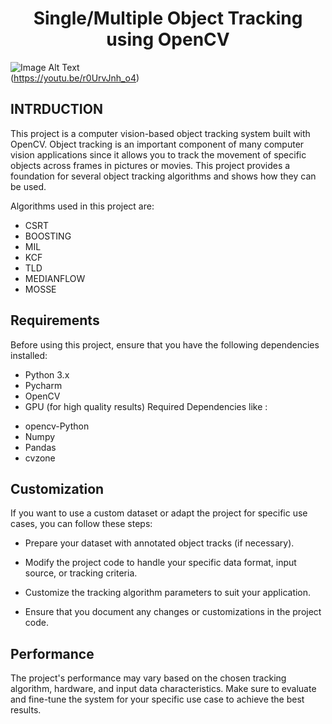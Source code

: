 <h1 align="center" id="title">Single/Multiple Object Tracking using OpenCV</h1>

![Image Alt Text](https://github.com/dineshrx/Object-Tracking-using-OpenCV/blob/main/Output.JPG?raw=true) <br>
(https://youtu.be/r0UrvJnh_o4)




## INTRDUCTION

This project is a computer vision-based object tracking system built with OpenCV. Object tracking is an important component of many computer vision applications since it allows you to track the movement of specific objects across frames in pictures or movies. This project provides a foundation for several object tracking algorithms and shows how they can be used.

Algorithms used in this project are:
- CSRT
- BOOSTING
- MIL
- KCF
- TLD 
- MEDIANFLOW
- MOSSE


## Requirements
Before using this project, ensure that you have the following dependencies installed:

- Python 3.x
- Pycharm
- OpenCV
- GPU (for high quality results)
Required Dependencies like : 

* opencv-Python
* Numpy
* Pandas
* cvzone


## Customization
If you want to use a custom dataset or adapt the project for specific use cases, you can follow these steps:

- Prepare your dataset with annotated object tracks (if necessary).

- Modify the project code to handle your specific data format, input source, or tracking criteria.

- Customize the tracking algorithm parameters to suit your application.

- Ensure that you document any changes or customizations in the project code.
## Performance
The project's performance may vary based on the chosen tracking algorithm, hardware, and input data characteristics. Make sure to evaluate and fine-tune the system for your specific use case to achieve the best results.

